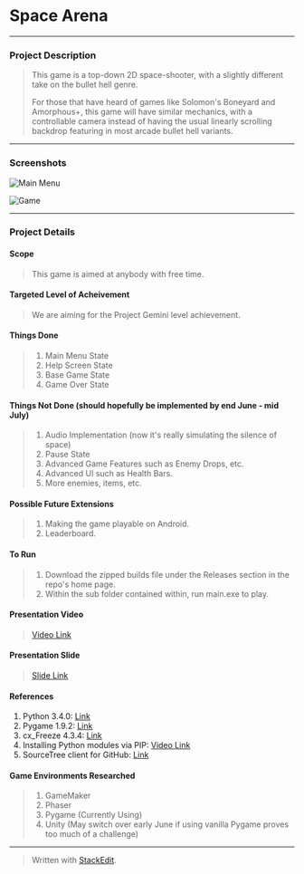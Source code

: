 
<h1> 
	Space Arena
</h1>

<hr />

<h3> 
	Project Description 
</h3>

> <p> 	This game is a top-down 2D space-shooter, with a slightly
> different take on the bullet hell genre. <p />
> 
> <p> 	For those that have heard of games like Solomon's Boneyard and
> Amorphous+, this game will have similar mechanics, with a controllable camera instead of having the usual 
> linearly scrolling backdrop featuring in most arcade bullet hell variants. </p>

<hr />

<h3>
	Screenshots
</h3>

![Main Menu](https://lh3.googleusercontent.com/-78RSBgvsRJs/VWqWapqaxlI/AAAAAAAAAXE/aBEAUfha1gw/s300/Screenshot+2015-05-31+12.55.29.png "Screenshot 2015-05-31 12.55.29.png")

![Game](https://lh3.googleusercontent.com/-vnt6QgX5iVo/VXk6cR4MEqI/AAAAAAAAAXo/WKBHPD8wUt8/s300/Screenshot+2015-06-11+15.32.33.png "In Game Screen &#40;v0.1&#41;")

<hr />

<h3>
	Project Details
</h3>

<h4>
	Scope
</h4>

> <p> This game is aimed at anybody with free time.  </p>

<h4>
	Targeted Level of Acheivement
</h4>

> <p> 	We are aiming for the Project Gemini level achievement. </p>

<h4>
	Things Done
</h4>

>  1. Main Menu State
>  2. Help Screen State
>  3. Base Game State
>  4. Game Over State

<h4>
	Things Not Done (should hopefully be implemented by end June - mid July)
</h4>

>  1. Audio Implementation (now it's really simulating the silence of space)
>  2. Pause State
>  3. Advanced Game Features such as Enemy Drops, etc.
>  4. Advanced UI such as Health Bars.
>  5. More enemies, items, etc.

<h4>
	Possible Future Extensions
</h4>

>  1. Making the game playable on Android.
>  2. Leaderboard.

<h4>
	To Run 
</h4>

>  1. Download the zipped builds file under the Releases section in the repo's home page.
>  2. Within the sub folder contained within, run main.exe to play.

<h4>
	Presentation Video
</h4>

> [Video Link](https://www.youtube.com/watch?v=osQjStOAci0&feature=youtu.be&t=22m19s)

<h4>
	Presentation Slide
</h4>

> [Slide Link](https://drive.google.com/open?id=0B5MZ1b8oUVSrdEU0NVJzeTBETDA&authuser=0)

<h4>
	References
</h4>

 1. Python 3.4.0: [Link](https://www.python.org/downloads/)
 2. Pygame 1.9.2: [Link](http://www.lfd.uci.edu/~gohlke/pythonlibs/#pygame)
 3. cx_Freeze 4.3.4: [Link](http://cx-freeze.sourceforge.net/)
 4. Installing Python modules via PIP: [Video Link](https://www.youtube.com/watch?v=jnpC_Ib_lbc)
 5. SourceTree client for GitHub: [Link](https://www.sourcetreeapp.com/)

<h4>
	Game Environments Researched
</h4>

>  1. GameMaker
>  2. Phaser
>  3. Pygame (Currently Using)
>  4. Unity (May switch over early June if using vanilla Pygame proves too much of a challenge)

<hr />

> Written with [StackEdit](https://stackedit.io/).